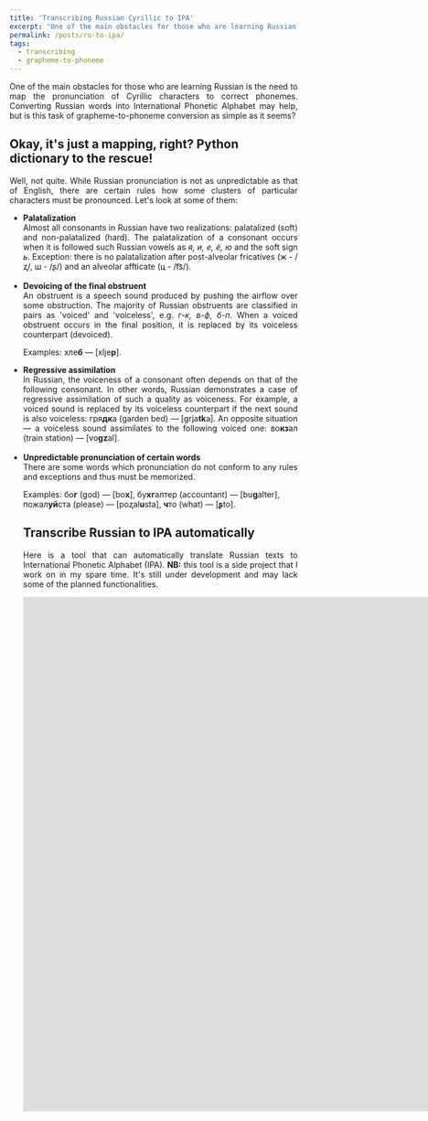 ```yaml
---
title: 'Transcribing Russian Cyrillic to IPA'
excerpt: "One of the main obstacles for those who are learning Russian is the need to map the pronunciation of Cyrillic characters to correct phonemes. Converting Russian words into International Phonetic Alphabet may help, but is this task of grapheme-to-phoneme conversion as simple as it seems?"
permalink: /posts/ru-to-ipa/
tags:
  - transcribing
  - grapheme-to-phoneme
---
```


<div style="text-align: justify;">One of the main obstacles for those who are learning Russian is the need to map the pronunciation of Cyrillic characters to correct phonemes. Converting Russian words into International Phonetic Alphabet may help, but is this task of grapheme-to-phoneme conversion as simple as it seems?</div>

<h2>Okay, it's just a mapping, right? Python dictionary to the rescue!</h2>
<div style="text-align: justify;">Well, not quite. While Russian pronunciation is not as unpredictable as that of English, there are certain rules how some clusters of particular characters must be pronounced. Let's look at some of them:</div>

<ul>
  <li><b>Palatalization</b></li>
    <div style="text-align: justify;">Almost all consonants in Russian have two realizations: palatalized (soft) and non-palatalized (hard). The palatalization of a consonant occurs when it is followed such Russian vowels as <i>я, и, е, ё, ю</i> and the soft sign <i>ь</i>. Exception: there is no palatalization after post-alveolar fricatives (ж - /ʐ/, ш - /ʂ/) and an alveolar affticate (ц - /t͡s/).</div>

<br>

  <li><b>Devoicing of the final obstruent</b></li>
    <div style="text-align: justify;">An obstruent is a speech sound produced by pushing the airflow over some obstruction. The majority of Russian obstruents are classified in pairs as 'voiced' and 'voiceless', e.g. <i>г-к, в-ф, б-п</i>. When a voiced obstruent occurs in the final position, it is replaced by its voiceless counterpart (devoiced).</div>
    <p>
    Examples: хле<b>б</b> — [xlje<b>p</b>].

<br>

  <li><b>Regressive assimilation</b></li>
    <div style="text-align: justify;">In Russian, the voiceness of a consonant often depends on that of the following consonant. In other words, Russian demonstrates a case of regressive assimilation of such a quality as voiceness. For example, a voiced sound is replaced by its voiceless counterpart if the next sound is also voiceless: гря<b>дк</b>а (garden bed) — [grja<b>tk</b>a]. An opposite situation — a voiceless sound assimilates to the following voiced one: во<b>кз</b>ал (train station) — [vo<b>gz</b>al].</div>

<br>

  <li><b>Unpredictable pronunciation of certain words</b></li>
    <div style="text-align: justify;">There are some words which pronunciation do not conform to any rules and exceptions and thus must be memorized.</div>
    <p>
    Examples: бо<b>г</b> (god) — [bo<b>x</b>], бу<b>хг</b>алтер (accountant) — [bu<b>g</b>alter], пожал<b>уй</b>ста (please) — [poʐal<b>u</b>sta], <b>ч</b>то (what) — [<b>ʂ</b>to].


<h2>Transcribe Russian to IPA automatically</h2>

<div style="text-align: justify;">Here is a tool that can automatically translate Russian texts to International Phonetic Alphabet (IPA). <b>NB:</b> this tool is a side project that I work on in my spare time. It's still under development and may lack some of the planned functionalities.</div>
<p>

<iframe src="https://ru-transcribe.herokuapp.com/" height="900" width="1900" frameBorder="0"></iframe>
